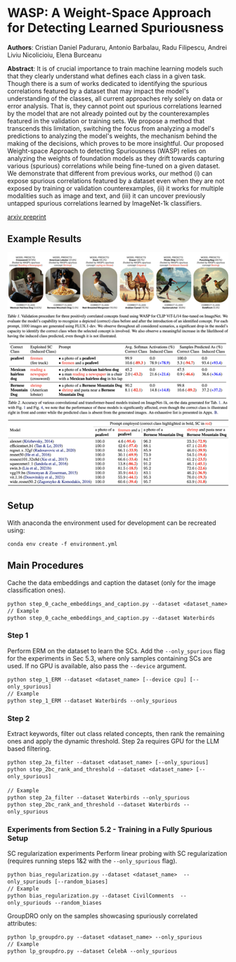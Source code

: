 # WASP: A Weight-Space Approach for Detecting Learned Spuriousness

**Authors**: Cristian Daniel Paduraru, Antonio Barbalau, Radu Filipescu, Andrei Liviu Nicolicioiu, Elena Burceanu 

**Abstract**: It is of crucial importance to train machine learning models such that they clearly understand what defines each class in a given task. Though there is a sum of works dedicated to identifying the spurious correlations featured by a dataset that may impact the model's understanding of the classes, all current approaches rely solely on data or error analysis. That is, they cannot point out spurious correlations learned by the model that are not already pointed out by the counterexamples featured in the validation or training sets. We propose a method that transcends this limitation, switching the focus from analyzing a model's predictions to analyzing the model's weights, the mechanism behind the making of the decisions, which proves to be more insightful. Our proposed Weight-space Approach to detecting Spuriousness (WASP) relies on analyzing the weights of foundation models as they drift towards capturing various (spurious) correlations while being fine-tuned on a given dataset. We demonstrate that different from previous works, our method (i) can expose spurious correlations featured by a dataset even when they are not exposed by training or validation counterexamples, (ii) it works for multiple modalities such as image and text, and (iii) it can uncover previously untapped spurious correlations learned by ImageNet-1k classifiers.

[arxiv preprint](https://arxiv.org/abs/2410.18970)

## Example Results

![Figure 1](./images/Figure_4.png "")
![Table 1](./images/Table_1.png "")
![Table 2](./images/Table_2.png "")


## Setup

With anaconda the environment used for development can be recreated using:

```
conda env create -f environment.yml
```


<!-- ## Data Collecton

Instructions for downloading and preprocessing data will be made available in the next update. -->

## Main Procedures

Cache the data embeddings and caption the dataset (only for the image classification ones).
```
python step_0_cache_embeddings_and_caption.py --dataset <dataset_name>
// Example
python step_0_cache_embeddings_and_caption.py --dataset Waterbirds
```

### Step 1
Perform ERM on the dataset to learn the SCs. Add the `--only_spurious` flag for the experiments in Sec 5.3, where only samples containing SCs are used. If no GPU is available, also pass the `--device` argument.
```
python step_1_ERM --dataset <dataset_name> [--device cpu] [--only_spurious]
// Example
python step_1_ERM --dataset Waterbirds --only_spurious
```
### Step 2
Extract keywords, filter out class related concepts, then rank the remaining ones and apply the dynamic threshold. Step 2a requires GPU for the LLM based filtering.
```
python step_2a_filter --dataset <dataset_name> [--only_spurious] 
python step_2bc_rank_and_threshold --dataset <dataset_name> [--only_spurious]

// Example
python step_2a_filter --dataset Waterbirds --only_spurious 
python step_2bc_rank_and_threshold --dataset Waterbirds --only_spurious
```

### Experiments from Section 5.2 - Training in a Fully Spurious Setup
SC regularization experiments
Perform linear probing with SC regularization (requires running steps 1&2 with the `--only_spurious` flag).

```
python bias_regularization.py --dataset <dataset_name>  --only_spuriouds [--random_biases]
// Example 
python bias_regularization.py --dataset CivilComments  --only_spuriouds --random_biases
```

GroupDRO only on the samples showcasing spuriously correlated attributes:
```
python lp_groupdro.py --dataset <dataset_name> --only_spurious
// Example
python lp_groupdro.py --dataset CelebA --only_spurious
```

